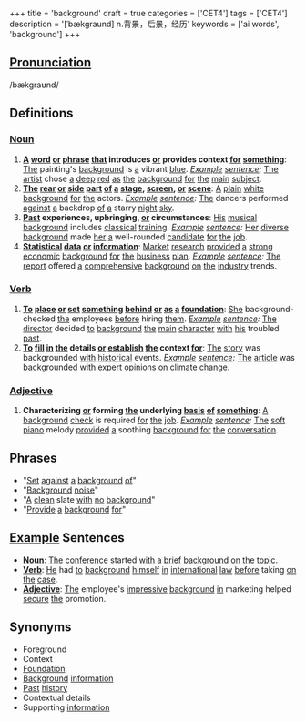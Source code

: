 +++
title = 'background'
draft = true
categories = ['CET4']
tags = ['CET4']
description = '[ˈbækgraund] n.背景，后景，经历'
keywords = ['ai words', 'background']
+++

## [Pronunciation](/post/pronunciation/)
/bækgraʊnd/

## Definitions
### [Noun](/post/noun/)
1. **[A](/post/a/) [word](/post/word/) [or](/post/or/) [phrase](/post/phrase/) [that](/post/that/) introduces [or](/post/or/) provides context [for](/post/for/) [something](/post/something/)**: [The](/post/the/) painting's [background](/post/background/) is [a](/post/a/) vibrant [blue](/post/blue/). *[Example](/post/example/) [sentence](/post/sentence/):* [The](/post/the/) [artist](/post/artist/) chose [a](/post/a/) [deep](/post/deep/) [red](/post/red/) [as](/post/as/) [the](/post/the/) [background](/post/background/) [for](/post/for/) [the](/post/the/) [main](/post/main/) [subject](/post/subject/).
2. **[The](/post/the/) [rear](/post/rear/) [or](/post/or/) [side](/post/side/) [part](/post/part/) [of](/post/of/) [a](/post/a/) [stage](/post/stage/), [screen](/post/screen/), [or](/post/or/) [scene](/post/scene/)**: [A](/post/a/) [plain](/post/plain/) [white](/post/white/) [background](/post/background/) [for](/post/for/) [the](/post/the/) actors. *[Example](/post/example/) [sentence](/post/sentence/):* [The](/post/the/) dancers performed [against](/post/against/) [a](/post/a/) backdrop [of](/post/of/) [a](/post/a/) starry [night](/post/night/) [sky](/post/sky/).
3. **[Past](/post/past/) experiences, upbringing, [or](/post/or/) circumstances**: [His](/post/his/) [musical](/post/musical/) [background](/post/background/) includes [classical](/post/classical/) [training](/post/training/). *[Example](/post/example/) [sentence](/post/sentence/):* [Her](/post/her/) [diverse](/post/diverse/) [background](/post/background/) made [her](/post/her/) [a](/post/a/) well-rounded [candidate](/post/candidate/) [for](/post/for/) [the](/post/the/) [job](/post/job/).
4. **[Statistical](/post/statistical/) [data](/post/data/) [or](/post/or/) [information](/post/information/)**: [Market](/post/market/) [research](/post/research/) [provided](/post/provided/) [a](/post/a/) [strong](/post/strong/) [economic](/post/economic/) [background](/post/background/) [for](/post/for/) [the](/post/the/) [business](/post/business/) [plan](/post/plan/). *[Example](/post/example/) [sentence](/post/sentence/):* [The](/post/the/) [report](/post/report/) offered [a](/post/a/) [comprehensive](/post/comprehensive/) [background](/post/background/) [on](/post/on/) [the](/post/the/) [industry](/post/industry/) trends.

### [Verb](/post/verb/)
1. **[To](/post/to/) [place](/post/place/) [or](/post/or/) [set](/post/set/) [something](/post/something/) [behind](/post/behind/) [or](/post/or/) [as](/post/as/) [a](/post/a/) [foundation](/post/foundation/)**: [She](/post/she/) background-checked [the](/post/the/) employees [before](/post/before/) hiring [them](/post/them/). *[Example](/post/example/) [sentence](/post/sentence/):* [The](/post/the/) [director](/post/director/) decided [to](/post/to/) [background](/post/background/) [the](/post/the/) [main](/post/main/) [character](/post/character/) [with](/post/with/) [his](/post/his/) troubled [past](/post/past/).
2. **[To](/post/to/) [fill](/post/fill/) [in](/post/in/) [the](/post/the/) details [or](/post/or/) [establish](/post/establish/) [the](/post/the/) context [for](/post/for/)**: [The](/post/the/) [story](/post/story/) was backgrounded [with](/post/with/) [historical](/post/historical/) events. *[Example](/post/example/) [sentence](/post/sentence/):* [The](/post/the/) [article](/post/article/) was backgrounded [with](/post/with/) [expert](/post/expert/) opinions [on](/post/on/) [climate](/post/climate/) [change](/post/change/).

### [Adjective](/post/adjective/)
1. **Characterizing [or](/post/or/) forming [the](/post/the/) underlying [basis](/post/basis/) [of](/post/of/) [something](/post/something/)**: [A](/post/a/) [background](/post/background/) [check](/post/check/) is required [for](/post/for/) [the](/post/the/) [job](/post/job/). *[Example](/post/example/) [sentence](/post/sentence/):* [The](/post/the/) [soft](/post/soft/) [piano](/post/piano/) melody [provided](/post/provided/) [a](/post/a/) soothing [background](/post/background/) [for](/post/for/) [the](/post/the/) [conversation](/post/conversation/).

## Phrases
- "[Set](/post/set/) [against](/post/against/) [a](/post/a/) [background](/post/background/) [of](/post/of/)"
- "[Background](/post/background/) [noise](/post/noise/)"
- "[A](/post/a/) [clean](/post/clean/) slate [with](/post/with/) [no](/post/no/) [background](/post/background/)"
- "[Provide](/post/provide/) [a](/post/a/) [background](/post/background/) [for](/post/for/)"

## [Example](/post/example/) Sentences
- **[Noun](/post/noun/)**: [The](/post/the/) [conference](/post/conference/) started [with](/post/with/) [a](/post/a/) [brief](/post/brief/) [background](/post/background/) [on](/post/on/) [the](/post/the/) [topic](/post/topic/).
- **[Verb](/post/verb/)**: [He](/post/he/) had [to](/post/to/) [background](/post/background/) [himself](/post/himself/) [in](/post/in/) [international](/post/international/) [law](/post/law/) [before](/post/before/) taking [on](/post/on/) [the](/post/the/) [case](/post/case/).
- **[Adjective](/post/adjective/)**: [The](/post/the/) employee's [impressive](/post/impressive/) [background](/post/background/) [in](/post/in/) marketing helped [secure](/post/secure/) [the](/post/the/) promotion.

## Synonyms
- Foreground
- Context
- [Foundation](/post/foundation/)
- [Background](/post/background/) [information](/post/information/)
- [Past](/post/past/) [history](/post/history/)
- Contextual details
- Supporting [information](/post/information/)
